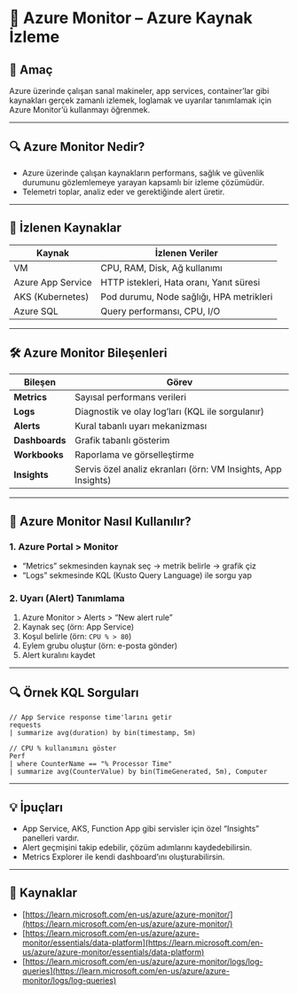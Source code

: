 # 🧭 Azure Monitor – Azure Kaynak İzleme

## 🧠 Amaç

Azure üzerinde çalışan sanal makineler, app services, container’lar gibi kaynakları gerçek zamanlı izlemek, loglamak ve uyarılar tanımlamak için Azure Monitor’ü kullanmayı öğrenmek.

---
## 🔍 Azure Monitor Nedir?

- Azure üzerinde çalışan kaynakların performans, sağlık ve güvenlik durumunu gözlemlemeye yarayan kapsamlı bir izleme çözümüdür.
- Telemetri toplar, analiz eder ve gerektiğinde alert üretir.

---
## 🧱 İzlenen Kaynaklar

| Kaynak            | İzlenen Veriler |
|-------------------|-----------------|
| VM                | CPU, RAM, Disk, Ağ kullanımı |
| Azure App Service | HTTP istekleri, Hata oranı, Yanıt süresi |
| AKS (Kubernetes)  | Pod durumu, Node sağlığı, HPA metrikleri |
| Azure SQL         | Query performansı, CPU, I/O |

---
## 🛠️ Azure Monitor Bileşenleri

| Bileşen             | Görev |
|----------------------|------|
| **Metrics**          | Sayısal performans verileri |
| **Logs**             | Diagnostik ve olay log’ları (KQL ile sorgulanır) |
| **Alerts**           | Kural tabanlı uyarı mekanizması |
| **Dashboards**       | Grafik tabanlı gösterim |
| **Workbooks**        | Raporlama ve görselleştirme |
| **Insights**         | Servis özel analiz ekranları (örn: VM Insights, App Insights) |

---
## 🧪 Azure Monitor Nasıl Kullanılır?

### 1. Azure Portal > Monitor

- “Metrics” sekmesinden kaynak seç → metrik belirle → grafik çiz
- “Logs” sekmesinde KQL (Kusto Query Language) ile sorgu yap

### 2. Uyarı (Alert) Tanımlama

1. Azure Monitor > Alerts > “New alert rule”
2. Kaynak seç (örn: App Service)
3. Koşul belirle (örn: `CPU % > 80`)
4. Eylem grubu oluştur (örn: e-posta gönder)
5. Alert kuralını kaydet

---
## 🔍 Örnek KQL Sorguları

```kql
// App Service response time'larını getir
requests
| summarize avg(duration) by bin(timestamp, 5m)

// CPU % kullanımını göster
Perf
| where CounterName == "% Processor Time"
| summarize avg(CounterValue) by bin(TimeGenerated, 5m), Computer
```
---
## 💡 İpuçları

- App Service, AKS, Function App gibi servisler için özel “Insights” panelleri vardır.
- Alert geçmişini takip edebilir, çözüm adımlarını kaydedebilirsin.
- Metrics Explorer ile kendi dashboard’ını oluşturabilirsin.

---

## 🔗 Kaynaklar

- [https://learn.microsoft.com/en-us/azure/azure-monitor/](https://learn.microsoft.com/en-us/azure/azure-monitor/)
- [https://learn.microsoft.com/en-us/azure/azure-monitor/essentials/data-platform](https://learn.microsoft.com/en-us/azure/azure-monitor/essentials/data-platform)
- [https://learn.microsoft.com/en-us/azure/azure-monitor/logs/log-queries](https://learn.microsoft.com/en-us/azure/azure-monitor/logs/log-queries)